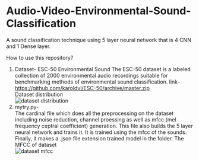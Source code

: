 # Audio-Video-Environmental-Sound-Classification
A sound classification technique using 5 layer neural network that is 4 CNN and 1 Dense layer.

How to use this repository?
1. Dataset- ESC-50 Environmental Sound
  The ESC-50 dataset is a labeled collection of 2000 environmental audio recordings suitable for benchmarking methods of environmental sound classification.
  link-https://github.com/karoldvl/ESC-50/archive/master.zip <br/>
  Dataset distribution <br/> 
  ![dataset distribution]() <br/>
2. mytry.py- <br/>
The cardinal file which does all the preprocessing on the dataset including noise reduction, channel proessing as well as mfcc (mel frequency ceptral coefficient) generation. This file also builds the 5 layer neural network and trains it. It is trained using the mfcc of the sounds. Finally, it makes a .json file extension trained model in the folder.
The MFCC of dataset <br/>
  ![dataset mfcc](https://github.com/karoldvl/ESC-50/blob/master/esc50.gif) </br>
